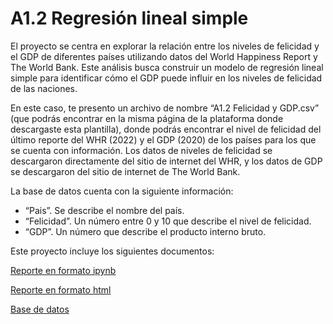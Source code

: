 # A1.2 Regresión lineal simple

El proyecto se centra en explorar la relación entre los niveles de felicidad y el GDP de diferentes países utilizando datos del World Happiness Report y The World Bank. Este análisis busca construir un modelo de regresión lineal simple para identificar cómo el GDP puede influir en los niveles de felicidad de las naciones.

En este caso, te presento un archivo de nombre “A1.2 Felicidad y GDP.csv” (que podrás encontrar en la misma página de la plataforma donde descargaste esta plantilla), donde podrás encontrar el nivel de felicidad del último reporte del WHR (2022) y el GDP (2020) de los países para los que se cuenta con información. Los datos de niveles de felicidad se descargaron directamente del sitio de internet del WHR, y los datos de GDP se descargaron del sitio de internet de The World Bank.

La base de datos cuenta con la siguiente información:
* “Pais”. Se describe el nombre del país.
* “Felicidad”. Un número entre 0 y 10 que describe el nivel de felicidad.
* “GDP”. Un número que describe el producto interno bruto.

Este proyecto incluye los siguientes documentos:

[Reporte en formato ipynb](A1.2%20584678.ipynb)

[Reporte en formato html](A1.2%20584678.html)

[Base de datos](A1.2%20Felicidad%20y%20GDP.csv)

